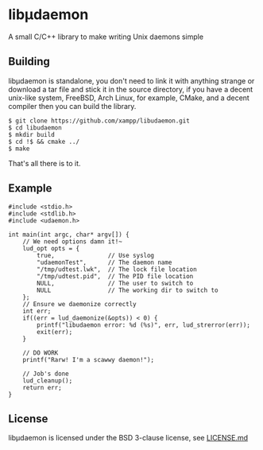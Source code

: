 # libμdaemon
A small C/C++ library to make writing Unix daemons simple

## Building
libμdaemon is standalone, you don't need to link it with anything strange or download a tar file and stick it in the source directory, if you have a decent unix-like system, FreeBSD, Arch Linux, for example, CMake, and a decent compiler then you can build the library.

```
$ git clone https://github.com/xampp/libudaemon.git
$ cd libudaemon
$ mkdir build
$ cd !$ && cmake ../
$ make
``` 

That's all there is to it.

## Example
```{.c}
#include <stdio.h>
#include <stdlib.h>
#include <udaemon.h>

int main(int argc, char* argv[]) {
	// We need options damn it!~
	lud_opt opts = {
		true,				// Use syslog
		"udaemonTest",		// The daemon name
		"/tmp/udtest.lwk",	// The lock file location
		"/tmp/udtest.pid",	// The PID file location
		NULL,				// The user to switch to
		NULL				// The working dir to switch to
	};
	// Ensure we daemonize correctly
	int err;
	if((err = lud_daemonize(&opts)) < 0) {
		printf("libudaemon error: %d (%s)", err, lud_strerror(err));
		exit(err);
	}

	// DO WORK
	printf("Rarw! I'm a scawwy daemon!");

	// Job's done
	lud_cleanup();
	return err;
}
```

## License
libμdaemon is licensed under the BSD 3-clause license, see [LICENSE.md](https://github.com/XAMPP/lib-daemon/blob/master/LICENSE.md)
